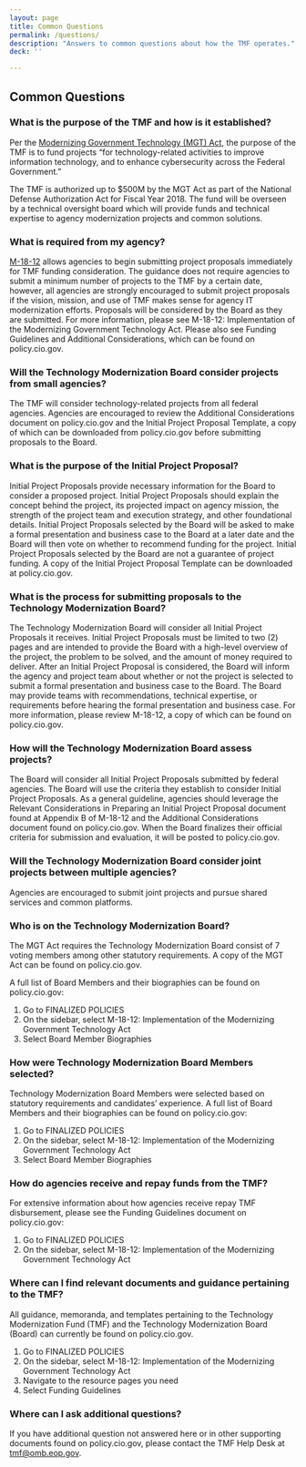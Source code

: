 ```yaml
---
layout: page
title: Common Questions
permalink: /questions/
description: "Answers to common questions about how the TMF operates."
deck: ''

---
```


## Common Questions

### What is the purpose of the TMF and how is it established?
Per the [Modernizing Government Technology (MGT) Act](documents.md#mgt-act), the purpose of the TMF is to fund projects “for technology-related activities to improve information technology, and to enhance cybersecurity across the Federal Government.”

The TMF is authorized up to $500M by the MGT Act as part of the National Defense Authorization Act for Fiscal Year 2018. The fund will be overseen by a technical oversight board which will provide funds and technical expertise to agency modernization projects and common solutions.

### What is required from my agency?
[M-18-12](documents.md#m-18-12) allows agencies to begin submitting project proposals immediately for TMF funding consideration. The guidance does not require agencies to submit a minimum number of projects to the TMF by a certain date, however, all agencies are strongly encouraged to submit project proposals if the vision, mission, and use of TMF makes sense for agency IT modernization efforts. Proposals will be considered by the Board as they are submitted. For more information, please see M-18-12: Implementation of the Modernizing Government Technology Act. Please also see Funding Guidelines and Additional Considerations, which can be found on policy.cio.gov.

### Will the Technology Modernization Board consider projects from small agencies?
The TMF will consider technology-related projects from all federal agencies. Agencies are encouraged to review the Additional Considerations document on policy.cio.gov and the Initial Project Proposal Template, a copy of which can be downloaded from policy.cio.gov before submitting proposals to the Board.

### What is the purpose of the Initial Project Proposal?
Initial Project Proposals provide necessary information for the Board to consider a proposed project. Initial Project Proposals should explain the concept behind the project, its projected impact on agency mission, the strength of the project team and execution strategy, and other foundational details. Initial Project Proposals selected by the Board will be asked to make a formal presentation and business case to the Board at a later date and the Board will then vote on whether to recommend funding for the project. Initial Project Proposals selected by the Board are not a guarantee of project funding. A copy of the Initial Project Proposal Template can be downloaded at policy.cio.gov.

### What is the process for submitting proposals to the Technology Modernization Board?
The Technology Modernization Board will consider all Initial Project Proposals it receives. Initial Project Proposals must be limited to two (2) pages and are intended to provide the Board with a high-level overview of the project, the problem to be solved, and the amount of money required to deliver. After an Initial Project Proposal is considered, the Board will inform the agency and project team about whether or not the project is selected to submit a formal presentation and business case to the Board. The Board may provide teams with recommendations, technical expertise, or requirements before hearing the formal presentation and business case. For more information, please review M-18-12, a copy of which can be found on policy.cio.gov.

### How will the Technology Modernization Board assess projects?
The Board will consider all Initial Project Proposals submitted by federal agencies. The Board will use the criteria they establish to consider Initial Project Proposals. As a general guideline, agencies should leverage the Relevant Considerations in Preparing an Initial Project Proposal document found at Appendix B of M-18-12 and the Additional Considerations document found on policy.cio.gov. When the Board finalizes their official criteria for submission and evaluation, it will be posted to policy.cio.gov.

### Will the Technology Modernization Board consider joint projects between multiple agencies?
Agencies are encouraged to submit joint projects and pursue shared services and common platforms.

### Who is on the Technology Modernization Board?
The MGT Act requires the Technology Modernization Board consist of 7 voting members among other statutory requirements. A copy of the MGT Act can be found on policy.cio.gov.

A full list of Board Members and their biographies can be found on policy.cio.gov:
1. Go to FINALIZED POLICIES
2. On the sidebar, select M-18-12: Implementation of the Modernizing Government Technology Act
3. Select Board Member Biographies

### How were Technology Modernization Board Members selected?
Technology Modernization Board Members were selected based on statutory requirements and candidates’ experience. A full list of Board Members and their biographies can be found on policy.cio.gov:
1. Go to FINALIZED POLICIES
2. On the sidebar, select M-18-12: Implementation of the Modernizing Government Technology Act
3. Select Board Member Biographies

### How do agencies receive and repay funds from the TMF?
For extensive information about how agencies receive repay TMF disbursement, please see the Funding Guidelines document on policy.cio.gov:
1. Go to FINALIZED POLICIES
2. On the sidebar, select M-18-12: Implementation of the Modernizing Government Technology Act

### Where can I find relevant documents and guidance pertaining to the TMF?
All guidance, memoranda, and templates pertaining to the Technology Modernization Fund (TMF) and the Technology Modernization Board (Board) can currently be found on policy.cio.gov.

1. Go to FINALIZED POLICIES
2. On the sidebar, select M-18-12: Implementation of the Modernizing Government Technology Act
3. Navigate to the resource pages you need
3. Select Funding Guidelines

### Where can I ask additional questions?
If you have additional question not answered here or in other supporting documents found on policy.cio.gov, please contact the TMF Help Desk at [tmf@omb.eop.gov](mailto:tmf@omb.eop.gov).
